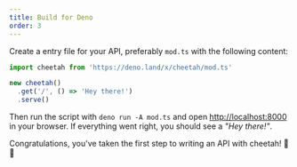 ```yaml
---
title: Build for Deno
order: 3
---
```


Create a entry file for your API, preferably `mod.ts` with the following content:

```ts
import cheetah from 'https://deno.land/x/cheetah/mod.ts'

new cheetah()
  .get('/', () => 'Hey there!')
  .serve()
```

Then run the script with `deno run -A mod.ts` and open [http://localhost:8000](http://localhost:8000) in your browser. If everything went right, you should see a *"Hey there!"*.

Congratulations, you've taken the first step to writing an API with cheetah! 🥳🎉
